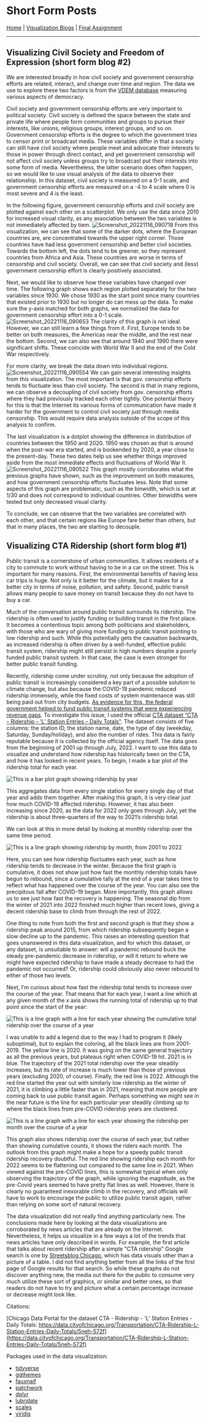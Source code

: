 # Short Form Posts
[Home](https://github.com/grntl/dataVisBlog/blob/a6217a8dae80b358d75b71554485020a7e35e4e7/README.md) | [Visualization Blogs](https://github.com/grntl/dataVisBlog/blob/05aa0aa680d6fafe407189b80aa74af30f474d7d/vizBlogs.md) | [Final Assignment](https://github.com/grntl/dataVisBlog/blob/9fd117a4d77a7aaa432f277695ff197ed8c54b8a/finalAssign.md)
***
## Visualizing Civil Society and Freedom of Expression (short form blog \#2)

We are interested broadly in how civil society and government censorship efforts are related, interact, and change over time and region. The data we use to explore these two factors is from the [VDEM database](https://www.v-dem.net/) measuring various aspects of democracy. 

Civil society and government censorship efforts are very important to political society. Civil society is defined the space between the state and private life where people form communities and groups to pursue their interests, like unions, religious groups, interest groups, and so on. Government censorship efforts is the degree to which the government tries to censor print or broadcast media. These variables differ in that a society can still have civil society where people meet and advocate their interests to those in power through direct contact, and yet government censorship will not affect civil society unless groups try to broadcast put their interests into some form of media. Nevertheless, the latter scenario does often happen, so we would like to use visual analysis of the data to observe their relationship. In this dataset, civil society is measured on a 0-1 scale, and government censorship efforts are measured on a -4 to 4 scale where 0 is most severe and 4 is the least.

In the following figure, government censorship efforts and civil society are plotted against each other on a scatterplot. We only use the data since 2010 for increased visual clarity, as any association between the two variables is not immediately affected by tiem.
![Screenshot_20221116_090718](https://user-images.githubusercontent.com/114178136/202345988-d7affaf8-96af-42ab-b265-5890a19a00a7.png)
From this visualization, we can see that some of the darker dots, where the European countries are, are concentrated towards the upper right corner. Those countries have had less government censorship and better civil societies. Towards the bottom left, the dots tend to be greener, so they represent countries from Africa and Asia. These countries are worse in terms of censorship and civil society. Overall, we can see that civil society and (less) government censorship effort is clearly positively associated.

Next, we would like to observe how these variables have changed over time. The following graph shows each region plotted separately for the two variables since 1930. We chose 1930 as the start point since many countries that existed prior to 1930 but no longer do can mess up the data. To make sure the y-axis matched for both graphs, we normalized the data for government censorship effort into a 0-1 scale. 
![Screenshot_20221116_090653](https://user-images.githubusercontent.com/114178136/202345998-838daa14-a603-48d9-a345-a2a258674139.png)
The clarity of this graph is not ideal. However, we can still learn a few things from it. First, Europe tends to be better on both measures, the Americas near the middle, and the rest near the bottom. Second, we can also see that around 1940 and 1990 there were significant shifts. These coincide with World War II and the end of the Cold War respectively. 

For more clarity, we break the data down into individual regions. 
![Screenshot_20221116_090554](https://user-images.githubusercontent.com/114178136/202346006-7699e457-10ea-4b7c-b7d2-8a7c2333fbfd.png)
We can gain several interesting insights from this visualization. The most important is that gov. censorship efforts tends to fluctuate less than civil society. The second is that in many regions, we can observe a decoupling of civil society from gov. censorship efforts where they had previously tracked each other tightly. One potential theory for this is that the Internet its various forms of communication have made it harder for the government to control civil society just through media censorship. This would require data analysis outside of the scope of this analysis to confirm.

The last visualization is a dotplot showing the difference in distribution of countries between the 1950 and 2020. 1950 was chosen as that is around when the post-war era started, and is bookended by 2020, a year close to the present-day. These two dates help us see whether things improved aside from the most immediate effects and fluctuations of World War II.
![Screenshot_20221116_090522](https://user-images.githubusercontent.com/114178136/202346025-2a0330af-6d7f-463d-bb83-2a97e322b17e.png)
This graph mostly corroborates what the previous graphs have shown, such as the improvement on both measures, and how government censorship efforts fluctuates less. Note that some aspects of this graph are problematic, such as the binwidth, which is set at 1/30 and does not correspond to individual countries. Other binwidths were tested but only decreased visual clarity.

To conclude, we can observe that the two variables are correlated with each other, and that certain regions like Europe fare better than others, but that in many places, the two are starting to decouple.

## Visualizing CTA Ridership (short form blog \#1)

Public transit is a cornerstone of urban communities. It allows residents of a city to commute to work without having to be in a car on the street. This is important for many reasons. First, the environmental benefits of having less car trips is huge. Not only is it better for the climate, but it makes for a better city in terms of noise, pollution, and safety. Second, public transit allows many people to save money on transit because they do not have to buy a car. 

Much of the conversation around public transit surrounds its ridership. The ridership is often used to justify funding or building transit in the first place. It becomes a contentious topic among both politicians and stakeholders, with those who are wary of giving more funding to public transit pointing to low ridership and such. While this potentially gets the causation backwards, as increased ridership is often driven by a well-funded, effective public transit system, ridership might still persist in high numbers despite a poorly funded public transit system. In that case, the case is even stronger for better public transit funding. 

Recently, ridership come under scrutiny, not only because the adoption of public transit is increasingly considered a key part of a possible solution to climate change, but also because the COVID-19 pandemic reduced ridership immensely, while the fixed costs of system maintenance was still being paid out from city budgets. [As evidence for this, the federal government helped to fund public transit systems that were experiencing revenue gaps](https://www.transit.dot.gov/coronavirus). 
To investigate this issue, I used the official [CTA dataset “CTA – Ridership – ‘L’ Station Entries – Daily Totals"](https://data.cityofchicago.org/Transportation/CTA-Ridership-L-Station-Entries-Daily-Totals/5neh-572f). The dataset consists of five columns: the station ID, the station name, date, the type of day (weekday, Saturday, Sunday/holiday), and also the number of rides. This data is fairly reputable because it is collected by the official agency itself. The data goes from the beginning of 2001 up through July, 2022. 
I want to use this data to visualize and understand how ridership has historically been on the CTA, and how it has looked in recent years. To begin, I made a bar plot of the ridership total for each year. 

![This is a bar plot graph showing ridership by year](https://user-images.githubusercontent.com/114178136/197940422-06c31da6-3350-478c-a079-215a0ace58a4.png)

This aggregates data from every single station for every single day of that year and adds them together. After making this graph, it is very clear just how much COVID-19 affected ridership. However, it has also been increasing since 2020, as the data for 2022 only goes through July, yet the ridership is about three-quarters of the way to 2021’s ridership total. 

We can look at this in more detail by looking at monthly ridership over the same time period. 

![This is a line graph showing ridership by month, from 2001 to 2022](https://user-images.githubusercontent.com/114178136/197941144-c198938f-0d8a-4186-9e1a-3aa6da187cd4.png)

Here, you can see how ridership fluctuates each year, such as how ridership tends to decrease in the winter. Because the first graph is cumulative, it does not show just how fast the monthly ridership totals have begun to rebound, since a cumulative tally at the end of a year takes time to reflect what has happened over the course of the year. You can also see the precipitous fall after COVID-19 began. More importantly, this graph allows us to see just how fast the recovery is happening. The seasonal dip from the winter of 2021 into 2022 finished much higher than recent lows, giving a decent ridership base to climb from through the rest of 2022. 

One thing to note from both the first and second graph is that they show a ridership peak around 2015, from which ridership subsequently began a slow decline up to the pandemic. This raises an interesting question that goes unanswered in this data visualization, and for which this dataset, or any dataset, is unsuitable to answer: will a pandemic rebound buck the steady pre-pandemic decrease in ridership, or will it return to where we might have expected ridership to have made a steady decrease to had the pandemic not occurred? Or, ridership could obviously also never rebound to either of those two levels. 

Next, I’m curious about how fast the ridership total tends to increase over the course of the year. That means that for each year, I want a line which at any given month of the x axis shows the running total of ridership up to that point since the start of the year:

![This is a line graph with a line for each year showing the cumulative total ridership over the course of a year](https://user-images.githubusercontent.com/114178136/197940555-cb73c1bf-10ab-4e57-8395-1b6fa40c10af.png)

I was unable to add a legend due to the way I had to program it (likely suboptimal), but to explain the coloring, all the black lines are from 2001-2019. The yellow line is 2020. It was going on the same general trajectory as all the previous years, but plateaus right when COVID-19 hit. 2021 is in blue. The trajectory of the 2021 total ridership over the year steadily increases, but its rate of increase is much lower than those of previous years (excluding 2020, of course). Finally, the red line is 2022. Although the red line started the year out with similarly low ridership as the winter of 2021, it is climbing a little faster than in 2021, meaning that more people are coming back to use public transit again. Perhaps something we might see in the near future is the line for each particular year steadily climbing up to where the black lines from pre-COVID ridership years are clustered.

![This is a line graph with a line for each year showing the ridership per month over the course of a year](https://user-images.githubusercontent.com/114178136/197940574-ece0f198-18a6-461e-bcb8-df7f9427e7c4.png)

This graph also shows ridership over the course of each year, but rather than showing cumulative counts, it shows the riders each month. The outlook from this graph might make a hope for a speedy public transit ridership recovery doubtful. The red line showing ridership each month for 2022 seems to be flattening out compared to the same line in 2021. When viewed against the pre-COVID lines, this is somewhat typical when only observing the trajectory of the graph, while ignoring the magnitude, as the pre-Covid years seemed to have pretty flat lines as well. However, there is clearly no guaranteed inexorable climb in the recovery, and officials will have to work to encourage the public to utilize public transit again, rather than relying on some sort of natural recovery.

The data visualization did not really find anything particularly new. The conclusions made here by looking at the data visualizations are corroborated by news articles that are already on the Internet. Nevertheless, it helps us visualize in a few ways a lot of the trends that news articles have only described in words. For example, the first article that talks about recent ridership after a simple "CTA ridership” Google search is one by [Streetsblog Chicago](https://chi.streetsblog.org/2022/09/26/some-good-news-about-cta-for-a-change-ridership-has-reached-a-new-pandemic-era-record/), which has data visuals other than a picture of a table. I did not find anything better from all the links of the first page of Google results for that search. So while these graphs do not discover anything new, the media out there for the public to consume very much utilize these sort of graphics, or similar and better ones, so that readers do not have to try and picture what a certain percentage increase or decrease might look like.

Citations:

[Chicago Data Portal for the dataset CTA - Ridership - 'L' Station Entries - Daily Totals: https://data.cityofchicago.org/Transportation/CTA-Ridership-L-Station-Entries-Daily-Totals/5neh-572f](https://data.cityofchicago.org/Transportation/CTA-Ridership-L-Station-Entries-Daily-Totals/5neh-572f)

Packages used in the data visualization:
- [tidyverse](https://www.tidyverse.org/)
- [ggthemes](https://yutannihilation.github.io/allYourFigureAreBelongToUs/ggthemes/)
- [fauxnaif](https://cran.r-project.org/web/packages/fauxnaif/index.html)
- [patchwork](https://cran.r-project.org/web/packages/fauxnaif/index.html)
- [dplyr](https://dplyr.tidyverse.org/)
- [lubridate](https://lubridate.tidyverse.org/)
- [scales](https://scales.r-lib.org/)
- [viridis](https://cran.r-project.org/web/packages/viridis/vignettes/intro-to-viridis.html)
